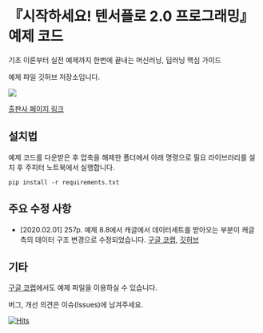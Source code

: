 # 『시작하세요! 텐서플로 2.0 프로그래밍』 예제 코드

기초 이론부터 실전 예제까지 한번에 끝내는 머신러닝, 딥러닝 핵심 가이드

예제 파일 깃허브 저장소입니다.

![](<https://raw.githubusercontent.com/wikibook/tf2/master/tf2_book.jpg>)

[출판사 페이지 링크](<https://wikibook.co.kr/tf2/>)



## 설치법

예제 코드를 다운받은 후 압축을 해제한 폴더에서 아래 명령으로 필요 라이브러리를 설치 후 주피터 노트북에서 실행합니다.

```
pip install -r requirements.txt
```



## 주요 수정 사항

- [2020.02.01] 257p. 예제 8.8에서 캐글에서 데이터세트를 받아오는 부분이 캐글측의 데이터 구조 변경으로 수정되었습니다. [구글 코랩](<https://drive.google.com/open?id=1mj7xE2W5BSMRqbdhdAYHFX-6qgqIQbxV>), [깃허브](<https://github.com/wikibook/tf2/blob/master/Chapter8.ipynb>)



## 기타

[구글 코랩](<http://bit.ly/2YqzK5E>)에서도 예제 파일을 이용하실 수 있습니다.

버그, 개선 의견은 이슈(Issues)에 남겨주세요.

[![Hits](https://hits.seeyoufarm.com/api/count/incr/badge.svg?url=https%3A%2F%2Fgithub.com%2Fwikibook%2Ftf2)](https://hits.seeyoufarm.com)
